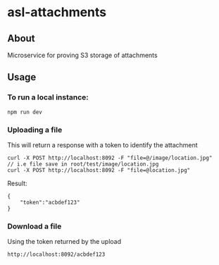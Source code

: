 # asl-attachments

## About

Microservice for proving S3 storage of attachments

## Usage

### To run a local instance:

```
npm run dev
```

### Uploading a file
This will return a response with a token to identify the attachment
```
curl -X POST http://localhost:8092 -F "file=@/image/location.jpg"
// i.e file save in root/test/image/location.jpg
curl -X POST http://localhost:8092 -F "file=@location.jpg"  
```
Result:
```
{
    "token":"acbdef123"
}
```

### Download a file

Using the token returned by the upload
```
http://localhost:8092/acbdef123
```

